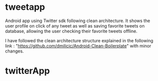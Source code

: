 # tweetapp
Android app using Twitter sdk following clean architecture.
It shows the user profile on click of any tweet as well as saving favorite tweets on database, allowing the user checking their favorite tweets offline.

I have followed the clean architecture structure explained in the following link : "https://github.com/dmilicic/Android-Clean-Boilerplate" with minor changes.

# twitterApp
